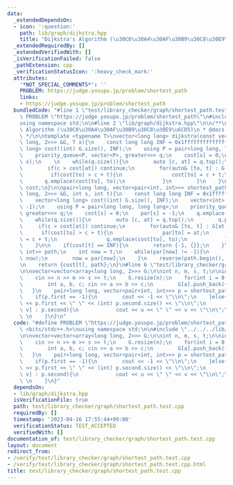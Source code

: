```yaml
---
data:
  _extendedDependsOn:
  - icon: ':question:'
    path: lib/graph/dijkstra.hpp
    title: "Dijkstra's Algorithm (\u30C0\u30A4\u30AF\u30B9\u30C8\u30E9\u6CD5)"
  _extendedRequiredBy: []
  _extendedVerifiedWith: []
  _isVerificationFailed: false
  _pathExtension: cpp
  _verificationStatusIcon: ':heavy_check_mark:'
  attributes:
    '*NOT_SPECIAL_COMMENTS*': ''
    PROBLEM: https://judge.yosupo.jp/problem/shortest_path
    links:
    - https://judge.yosupo.jp/problem/shortest_path
  bundledCode: "#line 1 \"test/library_checker/graph/shortest_path.test.cpp\"\n#define\
    \ PROBLEM \"https://judge.yosupo.jp/problem/shortest_path\"\n#include <bits/stdc++.h>\n\
    using namespace std;\n\n#line 2 \"lib/graph/dijkstra.hpp\"\n\n/**\n * @brief Dijkstra's\
    \ Algorithm (\u30C0\u30A4\u30AF\u30B9\u30C8\u30E9\u6CD5)\n * @docs docs/graph/dijkstra.md\n\
    \ */\n\ntemplate <typename T>\nvector<long long> dijkstra(const vector<vector<array<long\
    \ long, 2>>> &G, T x){\n    const long long INF = 0x1fffffffffffffff;\n    vector<long\
    \ long> cost((int) G.size(), INF);\n    using P = pair<long long, long long>;\n\
    \    priority_queue<P, vector<P>, greater<>> q;\n    cost[x] = 0;\n    q.emplace(0,\
    \ x);\n    \n    while(q.size()){\n        auto [c, at] = q.top();\n        q.pop();\n\
    \        if(c > cost[at]) continue;\n        for(auto& [to, t] : G[at]){\n   \
    \         if(cost[to] > c + t){\n                cost[to] = c + t;\n         \
    \       q.emplace(cost[to], to);\n            }\n        }\n    }\n    return\
    \ cost;\n}\n\npair<long long, vector<pair<int, int>>> shortest_path(const vector<vector<array<long\
    \ long, 2>>> &G, int s, int t){\n    const long long INF = 0x1fffffffffffffff;\n\
    \    vector<long long> cost((int) G.size(), INF);\n    vector<int> par((int) G.size(),\
    \ -1);\n    using P = pair<long long, long long>;\n    priority_queue<P, vector<P>,\
    \ greater<>> q;\n    cost[s] = 0;\n    par[s] = -1;\n    q.emplace(0, s);\n\n\
    \    while(q.size()){\n        auto [c, at] = q.top();\n        q.pop();\n   \
    \     if(c > cost[at]) continue;\n        for(auto& [to, t] : G[at]){\n      \
    \      if(cost[to] > c + t){\n                par[to] = at;\n                cost[to]\
    \ = c + t;\n                q.emplace(cost[to], to);\n            }\n        }\n\
    \    }\n\n    if(cost[t] == INF){\n        return {-1, {}};\n    }\n    vector<pair<int,\
    \ int>> path;\n    int now = t;\n    while(par[now] != -1){\n        path.emplace_back(par[now],\
    \ now);\n        now = par[now];\n    }\n    reverse(path.begin(), path.end());\n\
    \n    return {cost[t], path};\n}\n#line 6 \"test/library_checker/graph/shortest_path.test.cpp\"\
    \n\nvector<vector<array<long long, 2>>> G;\n\nint n, m, s, t;\n\nint main(){\n\
    \    cin >> n >> m >> s >> t;\n    G.resize(n);\n    for(int i = 0; i < m; i++){\n\
    \        int a, b, c; cin >> a >> b >> c;\n        G[a].push_back({b, c});\n \
    \   }\n    pair<long long, vector<pair<int, int>>> p = shortest_path(G, s, t);\n\
    \    if(p.first == -1){\n        cout << -1 << \"\\n\";\n    }else{\n        cout\
    \ << p.first << \" \" << (int) p.second.size() << \"\\n\";\n        for(auto [u,\
    \ v] : p.second){\n            cout << u << \" \" << v << \"\\n\";\n        }\
    \ \n    }\n}\n"
  code: "#define PROBLEM \"https://judge.yosupo.jp/problem/shortest_path\"\n#include\
    \ <bits/stdc++.h>\nusing namespace std;\n\n#include \"../../../lib/graph/dijkstra.hpp\"\
    \n\nvector<vector<array<long long, 2>>> G;\n\nint n, m, s, t;\n\nint main(){\n\
    \    cin >> n >> m >> s >> t;\n    G.resize(n);\n    for(int i = 0; i < m; i++){\n\
    \        int a, b, c; cin >> a >> b >> c;\n        G[a].push_back({b, c});\n \
    \   }\n    pair<long long, vector<pair<int, int>>> p = shortest_path(G, s, t);\n\
    \    if(p.first == -1){\n        cout << -1 << \"\\n\";\n    }else{\n        cout\
    \ << p.first << \" \" << (int) p.second.size() << \"\\n\";\n        for(auto [u,\
    \ v] : p.second){\n            cout << u << \" \" << v << \"\\n\";\n        }\
    \ \n    }\n}"
  dependsOn:
  - lib/graph/dijkstra.hpp
  isVerificationFile: true
  path: test/library_checker/graph/shortest_path.test.cpp
  requiredBy: []
  timestamp: '2023-04-16 17:55:44+09:00'
  verificationStatus: TEST_ACCEPTED
  verifiedWith: []
documentation_of: test/library_checker/graph/shortest_path.test.cpp
layout: document
redirect_from:
- /verify/test/library_checker/graph/shortest_path.test.cpp
- /verify/test/library_checker/graph/shortest_path.test.cpp.html
title: test/library_checker/graph/shortest_path.test.cpp
---
```

